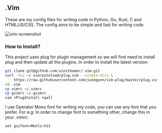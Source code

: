 ## .Vim

These are my config files for writing code in Python, Go, Rust, C and HTML/JS/CSS.
The config aims to be simple and fast for writing code.

![vim-screenshot](https://cldup.com/1-ZXzXpUiS-3000x3000.png)

### How to Install?

This project uses plug for plugin management so we will first need to install plug
and then update all the plugins. In order to install the latest version:

```sh
git clone git@github.com:vinitkumar/.vim.git
curl -fLo ~/.vim/autoload/plug.vim --create-dirs \
    https://raw.githubusercontent.com/junegunn/vim-plug/master/plug.vim
cd .vim
cp vimrc ~/.vimrc
cp gvimrc ~/.gvimrc
vim +PlugInstall +qall
```

I use Operator Mono font for writing my code, you can use any font that you prefer.
For e.g: In order to change font to something other, change this in your .vimrc:

```
set guifont=Menlo:h13
```
